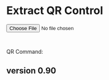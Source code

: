 <script src="../../jquery.min.js"></script>
<script src="../../qrcodeborder.js"></script>
<style>
        #qrcode{
            width: 100%;
        }
        div{
            width: 100%;
            display: inline-block;
        }
</style>

# Extract QR Control


<input type="file" id="inputfile"><br>
   
<pre id="output"></pre> 
      
<div id="qrcode"></div>
	  
QR Command: <b id="qrtext"></b><br>
	  
## version 0.90

<script>
       
var once = true;
var qrcode;
var cmd = "\"Firmware\"";

function makeQR() 
{	
  if(once === true)
  {
    qrcode = new QRCode(document.getElementById("qrcode"), 
    {
      text : "\"Load MP4 or JPG\"",
      width : 360,
      height : 360,
      correctLevel : QRCode.CorrectLevel.M
    });
    once = false;
  }
}


	document.getElementById('inputfile').onchange = function() 
	{
		if (!this.files.length) 
			return;
		findGPMF(this.files[0]);
	};
	
	function decimalToHexString(number)
	{
	  if (number < 0)
	  {
		number = 0xFFFFFFFF + number + 1;
	  }

	  return number.toString(16).toUpperCase();
	}
	
	function findGPMF(file)
	{		
		var CHUNK_SIZE = 0x100000; // more than moov should have
		var offset = 0;	
		var parsertype = 0; // mp4		
		
		var fr=new FileReader(); 
		
		fr.onload=function()
		{
			var view = new Uint8Array(fr.result);
			for (var i = 0; i < view.length-12; ) 
			{
				var qtsize;
				var	fourcc;
				var gptype;
				
				
				if(parsertype == 1) // GMPF is KLV, not LKV
				{			
					makeQR();
							
					fourcc =  view[i]<<24; i++;
					fourcc += view[i]<<16; i++;
					fourcc += view[i]<<8; i++;
					fourcc += view[i]; i++;
					
					gptype = view[i]; i++;
					var samplesize = view[i]; i++;
					var samples = view[i]<<8; i++;
					samples += view[i]; i++;
					qtsize = ((samplesize * samples) + 3) & 0xfffffc;
					
					if(gptype != 0)
					{
						if (fourcc === 0x464D5752) //FMWR
						{
							document.getElementById('output').textContent="FMWR";	
							
							  qrcode.clear(); 
							  qrcode.makeCode(cmd);
							  document.getElementById("qrtext").innerHTML = cmd;
							fds;
						}
					}						
				}
				else
				{
					qtsize =  view[i]<<24; i++;
					qtsize += view[i]<<16; i++;
					qtsize += view[i]<<8; i++;
					qtsize += view[i]; i++;
						
					fourcc =  view[i]<<24; i++;
					fourcc += view[i]<<16; i++;
					fourcc += view[i]<<8; i++;
					fourcc += view[i]; i++;
						
					
					//document.getElementById('atomsize').textContent=qtsize.toString();
					//document.getElementById('atomtype').textContent=decimalToHexString(fourcc);
				
					if(qtsize >= 8)
					{
						if (fourcc === 0x66747970) //ftyp
						{
							qtsize -= 8;
							i += qtsize;
							//document.getElementById('output').textContent="ftyp";
						}
						else if (fourcc === 0x6d646174) //mdat
						{
							qtsize -= 8;
							i += qtsize;
							//document.getElementById('output').textContent="mdat";
							if(i > view.length)
							{
								offset += i;
								seek();
								return;
							}
						}
						else if (fourcc === 0x6d6f6f76) //moov - scan into moov
						{				
							//document.getElementById('output').textContent="moov";
						}
						else if (fourcc === 0x75647461) //udta - scan into udta
						{				
							//document.getElementById('output').textContent="udta";
						}					
						else if (fourcc === 0x47504D46) //GPMF
						{				
							//document.getElementById('output').textContent="GPMF";
							parsertype = 1;
						}
						else
						{
							qtsize -= 8;
							i += qtsize;
						}
					}
				}
			}
			offset += i;
			seek();
		};
		
		seek();
			
		function seek() 
		{
			if (offset >= file.size)
			{
				document.getElementById('output').textContent="done";
				return;
			}
			
			var slice = file.slice(offset, offset + CHUNK_SIZE);
			fr.readAsArrayBuffer(slice);
		}
	}
</script>

